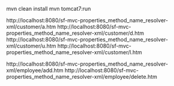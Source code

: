 mvn clean install
mvn tomcat7:run

http://localhost:8080/sf-mvc-properties_method_name_resolver-xml/customer/a.htm
http://localhost:8080/sf-mvc-properties_method_name_resolver-xml/customer/d.htm
http://localhost:8080/sf-mvc-properties_method_name_resolver-xml/customer/u.htm
http://localhost:8080/sf-mvc-properties_method_name_resolver-xml/customer/l.htm

http://localhost:8080/sf-mvc-properties_method_name_resolver-xml/employee/add.htm
http://localhost:8080/sf-mvc-properties_method_name_resolver-xml/employee/delete.htm

